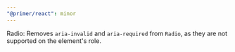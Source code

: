 ```yaml
---
"@primer/react": minor
---
```


Radio: Removes `aria-invalid` and `aria-required` from `Radio`, as they are not supported on the element's role.
